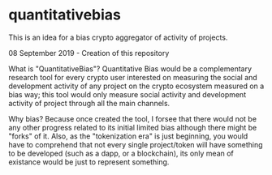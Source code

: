 # quantitativebias
This is an idea for a bias crypto aggregator of activity of projects.

08 September 2019 - Creation of this repository

What is "QuantitativeBias"?
Quantitative Bias would be a complementary research tool for every crypto user interested on measuring the social and development activity of any project on the crypto ecosystem measured on a bias way; this tool would only measure social activity and development activity of project through all the main channels.

Why bias?
Because once created the tool, I forsee that there would not be any other progress related to its initial limited bias although there might be "forks" of it. Also, as the "tokenization era" is just beginning, you would have to comprehend that not every single project/token will have something to be developed (such as a dapp, or a blockchain), its only mean of existance would be just to represent something.

